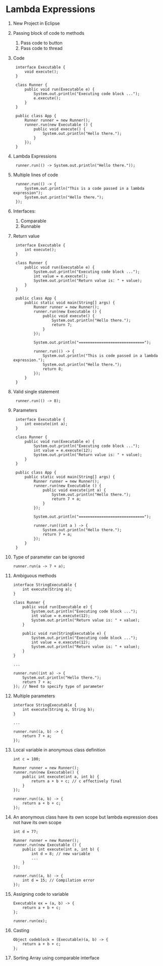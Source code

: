 # Lambda Expressions #
1. New Project in Eclipse
2. Passing block of code to methods
	1. Pass code to button
	2. Pass code to thread
3. Code

		interface Executable {
			void execute();
		}

		class Runner {
			public void run(Executable e) {
				System.out.println("Executing code block ...");
				e.execute();
			}
		}

		public class App {
			Runner runner = new Runner();
			runner.run(new Executable () {
				public void execute() {
					System.out.println("Hello there.");
				}
			});
		}

4. Lambda Expressions

		runner.run(() -> System.out.println("Hello there."));

5. Multiple lines of code

		runner.run(() -> {
			System.out.println("This is a code passed in a lambda expression");
			System.out.println("Hello there.");
		});

6. Interfaces:
	1. Comparable
	2. Runnable

7. Return value

		interface Executable {
			int execute();
		}

		class Runner {
			public void run(Executable e) {
				System.out.println("Executing code block ...");
				int value = e.execute();
				System.out.println("Return value is: " + value);
			}
		}

		public class App {
			public static void main(String[] args) {
				Runner runner = new Runner();
				runner.run(new Executable () {
					public void execute() {
						System.out.println("Hello there.");
						return 7;
					}
				});

				System.out.println("=============================");
	
				runner.run(() -> {
					System.out.println("This is code passed in a lambda expression.");
					System.out.println("Hello there.");
					return 8;
				});
			}
		}

8. Valid single statement

		runner.run(() -> 8);

9. Parameters

		interface Executable {
			int execute(int a);
		}

		class Runner {
			public void run(Executable e) {
				System.out.println("Executing code block ...");
				int value = e.execute(12);
				System.out.println("Return value is: " + value);
			}
		}

		public class App {
			public static void main(String[] args) {
				Runner runner = new Runner();
				runner.run(new Executable () {
					public void execute(int a) {
						System.out.println("Hello there.");
						return 7 + a;
					}
				});

				System.out.println("=============================");

				runner.run((int a ) -> {
					System.out.println("Hello there.");
					return 7 + a;
				});
			}
		}

10. Type of parameter can be ignored

		runner.run(a -> 7 + a);

11. Ambiguous methods

		interface StringExecutable {
			int execute(String a);
		}

		class Runner {
			public void run(Executable e) {
				System.out.println("Executing code block ...");
				int value = e.execute(12);
				System.out.println("Return value is: " + value);
			}

			public void run(StringExecutable e) {
				System.out.println("Executing code block ...");
				int value = e.execute(12);
				System.out.println("Return value is: " + value);
			}
		}

		...

		runner.run((int a) -> {
			System.out.println("Hello there.");
			return 7 + a;
		});	// Need to specify type of parameter

12. Multiple parameters

		interface StringExecutable {
			int execute(String a, String b);
		}

		...

		runner.run((a, b) -> {
			return 7 + a;
		});

13. Local variable in anonymous class definition

		int c = 100;

		Runner runner = new Runner();
		runner.run(new Executable() {
			public int execute(int a, int b) {
				return a + b + c; // c effectively final
			}
		});

		runner.run((a, b) -> {
			return a + b + c;
		});

14. An anonymous class have its own scope but lambda expression does not have its own scope

		int d = 77;

		Runner runner = new Runner();
		runner.run(new Executable () {
			public int execute(int a, int b) {
				int d = 8; // new variable
				...
			}
		});

		runner.run((a, b) -> {
			int d = 15; // Compilation error
		});

15. Assigning code to variable

		Executable ex = (a, b) -> {
			return a + b + c;
		};

		runner.run(ex);

16. Casting

		Object codeblock = (Executable)(a, b) -> {
			return a + b + c;
		};

17. Sorting Array using comparable interface
		
